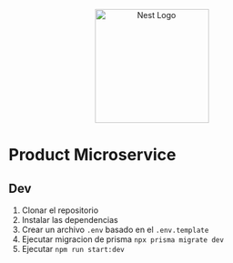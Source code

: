 <p align="center">
  <a href="http://nestjs.com/" target="blank"><img src="https://nestjs.com/img/logo-small.svg" width="200" alt="Nest Logo" /></a>
</p>

# Product Microservice


## Dev

1. Clonar el repositorio
2. Instalar las dependencias
3. Crear un archivo `.env` basado en el `.env.template`
4. Ejecutar migracion de prisma `npx prisma migrate dev`
5. Ejecutar `npm run start:dev`